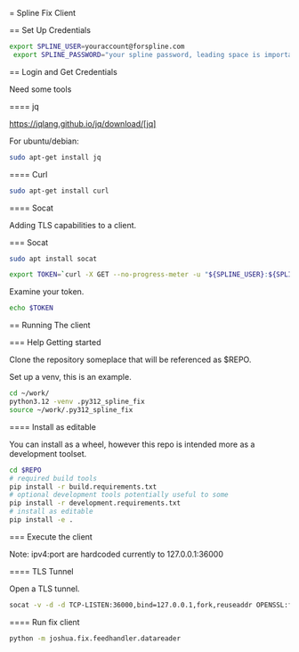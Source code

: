 = Spline Fix Client

== Set Up Credentials

```bash
export SPLINE_USER=youraccount@forspline.com
 export SPLINE_PASSWORD="your spline password, leading space is important"
```

== Login and Get Credentials

Need some tools

==== jq

https://jqlang.github.io/jq/download/[jq]

For ubuntu/debian:

```bash
sudo apt-get install jq
```

==== Curl

```bash
sudo apt-get install curl
```


==== Socat

Adding TLS capabilities to a client.

=== Socat

```bash
sudo apt install socat
```


```bash
export TOKEN=`curl -X GET --no-progress-meter -u "${SPLINE_USER}:${SPLINE_PASSWORD}" https://splinedata.com/api/login | jq -r .access_token`
```

Examine your token.

```bash
echo $TOKEN
```

== Running The client

=== Help Getting started

Clone the repository someplace that will be referenced as $REPO.

Set up a venv, this is an example.

```bash
cd ~/work/
python3.12 -venv .py312_spline_fix
source ~/work/.py312_spline_fix
```

==== Install as editable

You can install as a wheel, however this repo is intended more as a development toolset.

```bash
cd $REPO
# required build tools
pip install -r build.requirements.txt
# optional development tools potentially useful to some
pip install -r development.requirements.txt
# install as editable
pip install -e .
```

=== Execute the client

Note: ipv4:port are hardcoded currently to 127.0.0.1:36000

==== TLS Tunnel

Open a TLS tunnel.

```bash
socat -v -d -d TCP-LISTEN:36000,bind=127.0.0.1,fork,reuseaddr OPENSSL:fix.splinedata.com:16923
```

==== Run fix client

```bash
python -m joshua.fix.feedhandler.datareader
```
